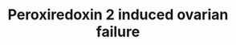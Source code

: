 ---
annotations:
- type: Pathway Ontology
  value: signaling pathway
- type: Disease Ontology
  value: ovarian dysfunction
- type: Pathway Ontology
  value: c-Jun N-terminal kinases MAPK signaling pathway
authors:
- Bas Lahaije
- Laurent
- Fehrhart
- Egonw
description: This pathway summarizes the influence of reactive oxygen species on ovarian
  aging, ovarian failure and therefore female infertility.
last-edited: 2020-05-02
organisms:
- Mus musculus
redirect_from:
- /index.php/Pathway:WP4835
- /instance/WP4835
schema-jsonld:
- '@context': https://schema.org/
  '@id': https://wikipathways.github.io/pathways/WP4835.html
  '@type': Dataset
  creator:
    '@type': Organization
    name: WikiPathways
  description: This pathway summarizes the influence of reactive oxygen species on
    ovarian aging, ovarian failure and therefore female infertility.
  keywords:
  - 'Reactive oxygen species '
  - CYP11A1
  - 3Beta-HSD
  - Progesterone
  - 'StAR '
  - Cytochrome c
  - Bax
  - Peroxiredoxin-2
  - PARP
  - JNK
  - Caspase-3
  - Estradiol-17beta
  license: CC0
  name: Peroxiredoxin 2 induced ovarian failure
seo: CreativeWork
title: Peroxiredoxin 2 induced ovarian failure
wpid: WP4835
---